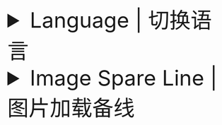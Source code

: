 <font size='50'>

<details>

 <summary>Language | 切换语言</summary>



</details>

<details>

 <summary>Image Spare Line | 图片加载备线</summary>



</details>

</font>

